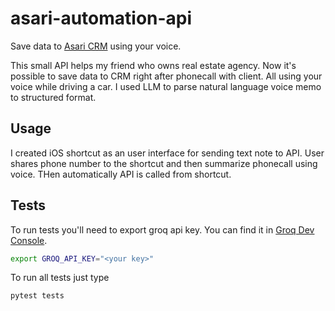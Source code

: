 # asari-automation-api

Save data to [Asari CRM](https://asaricrm.com/) using your voice.

This small API helps my friend who owns real estate agency. Now it's possible to save data to CRM right after phonecall with client. All using your voice while driving a car.
I used LLM to parse natural language voice memo to structured format.

## Usage
I created iOS shortcut as an user interface for sending text note to API.
User shares phone number to the shortcut and then summarize phonecall using voice. THen automatically API is called from shortcut.

## Tests

To run tests you'll need to export groq api key.
You can find it in [Groq Dev Console](https://console.groq.com/keys).
```sh
export GROQ_API_KEY="<your key>"
```

To run all tests just type
```
pytest tests
```

